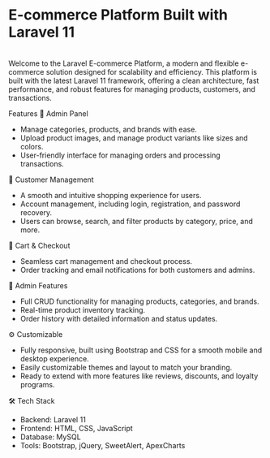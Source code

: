<h1>E-commerce Platform Built with Laravel 11</h1>
<br>
Welcome to the Laravel E-commerce Platform, a modern and flexible e-commerce solution designed for scalability and efficiency. This platform is built with the latest Laravel 11 framework, offering a clean architecture, fast performance, and robust features for managing products, customers, and transactions.

Features
🚀 Admin Panel
- Manage categories, products, and brands with ease.
- Upload product images, and manage product variants like sizes and colors.
- User-friendly interface for managing orders and processing transactions.

💼 Customer Management
- A smooth and intuitive shopping experience for users.
- Account management, including login, registration, and password recovery.
- Users can browse, search, and filter products by category, price, and more.
  
🛒 Cart & Checkout
- Seamless cart management and checkout process.
- Order tracking and email notifications for both customers and admins.

🔧 Admin Features
- Full CRUD functionality for managing products, categories, and brands.
- Real-time product inventory tracking.
- Order history with detailed information and status updates.
  
⚙️ Customizable
- Fully responsive, built using Bootstrap and CSS for a smooth mobile and desktop experience.
- Easily customizable themes and layout to match your branding.
- Ready to extend with more features like reviews, discounts, and loyalty programs.
  
🛠 Tech Stack
- Backend: Laravel 11
- Frontend: HTML, CSS, JavaScript
- Database: MySQL
- Tools: Bootstrap, jQuery, SweetAlert, ApexCharts
